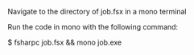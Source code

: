 Navigate to the directory of job.fsx in a mono terminal

Run the code in mono with the following command:

$ fsharpc job.fsx && mono job.exe
